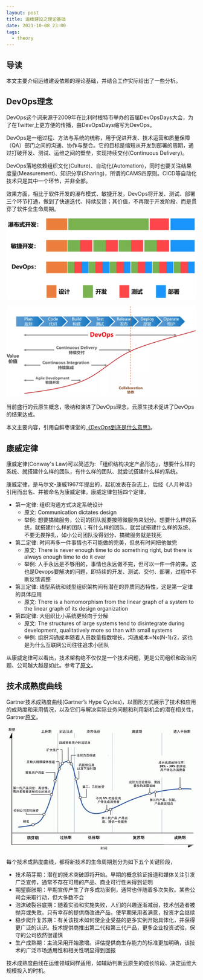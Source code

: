 ```yaml
---
layout: post
title: 运维建设之理论基础
date: 2021-10-08 23:00
tags:
  - theory
---
```


## 导读
本文主要介绍运维建设依赖的理论基础，并结合工作实际给出了一些分析。

## DevOps理念
DevOps这个词来源于2009年在比利时根特市举办的首届DevOpsDays大会，为了在Twitter上更方便的传播，由DevOpsDays缩写为DevOps。

DevOps是一组过程、方法与系统的统称，用于促进开发、技术运营和质量保障（QA）部门之间的沟通、协作与整合。它的目标是缩短从开发到部署的周期，通过打破开发、测试、运维之间的壁垒，实现持续交付(Continuous Delivery)。

DevOps落地依赖组织文化(Culture)、自动化(Automation)，同时也要关注结果度量(Measurement)、知识分享(Sharing)，所谓的CAMS四原则。CICD等自动化技术只是其中一个环节，并非全部。

效果方面，相比于软件开发的瀑布模式、敏捷开发，DevOps将开发、测试、部署三个环节打通，做到了快速迭代、持续反馈；其价值，不再限于开发阶段、而是贯穿了软件全生命周期。

![zone](https://raw.githubusercontent.com/niean/niean.github.io/master/images/20210630/cn-devops.png)

![zone](https://raw.githubusercontent.com/niean/niean.github.io/master/images/20210630/cn-devops-2.png)


当前盛行的云原生概念，吸纳和演进了DevOps理念，云原生技术促进了DevOps的结果达成。

本文主要内容，引用自鲜枣课堂的[《DevOps到底是什么意思》](https://mp.weixin.qq.com/s/UEcESUMunURa1p-iBrJ4cA)。


## 康威定律
康威定律(Conway's Law)可以简述为: 「组织结构决定产品形态」，想要什么样的系统、就搭建什么样的团队，有什么样的团队、就尝试搭建什么样的系统。

康威定律，是马尔文-康威1967年提出的，起初发表在杂志上，后经《人月神话》引用而出名、并被命名为康威定律。康威定律包括四个定律，

- 第一定律: 组织沟通方式决定系统设计
    - 原文: Communication dictates design
    - 举例: 想要搞微服务，公司的团队就要按照微服务来划分。想要什么样的系统，就搭建什么样的团队；有什么样的团队，就尝试搭建什么样的系统、不要无畏挣扎，如小公司团队没得划分、搞微服务就是找死
- 第二定律: 时间再多一件事情也不可能做的完美，但总有时间把他做完
    - 原文: There is never enough time to do something right, but there is always enough time to do it over
    - 举例: 人手永远是不够用的，事情也永远做不完，但可以一件一件的来。这也是Devops要解决的问题，即持续的开发、测试、交付、部署，过程中不断反馈调整
- 第三定律: 线型系统和线型组织架构间有潜在的异质同态特性，这是第一定律的具体应用
    - 原文: There is a homomorphism from the linear graph of a system to the linear graph of its design organization
- 第四定律: 大组织比小系统更倾向于分解
    - 原文: The structures of large systems tend to disintegrate during development, qualitatively more so than with small systems
    - 举例: 组织沟通成本随着人员数量指数增长，沟通成本=Nx(N-1)/2，这也是为什么互联网公司往往追求小团队

从康威定律可以看出，技术架构绝不仅仅是一个技术问题，更是公司组织和政治问题、公司越大越是如此。参考了[原文](http://www.360doc.com/content/20/0706/07/68627098_922518179.shtml)。


## 技术成熟度曲线
Gartner技术成熟度曲线(Gartner’s Hype Cycles)，以图形方式展示了技术和应用的成熟度和采用情况，以及它们与解决实际业务问题和利用新机会的潜在相关性，Gartner[原文](https://www.gartner.com/en/documents/3887767)。

![multicloud-architecture](https://raw.githubusercontent.com/niean/niean.github.io/master/images/20211008/gartners-hype-cycles.JPG)

每个技术成熟度曲线，都将新技术的生命周期划分为如下五个关键阶段，

- 技术萌芽期：潜在的技术突破即将开始。早期的概念验证报道和媒体关注引发广泛宣传，通常不存在可用的产品、商业可行性未得到证明
- 期望膨胀期：早期宣传产生了许多成功案例，通常也伴随着多次失败。某些公司会采取行动，但大多数不会
- 泡沫破裂谷底期：随着实验和实施失败，人们的兴趣逐渐减弱，技术创造者被抛弃或失败。只有幸存的提供商改进产品，使早期采用者满意，投资才会继续
- 稳步爬升复苏期：有关该技术如何使企业受益的更多实例开始具体化，并获得更广泛的认识。技术提供商推出第二代和第三代产品，更多企业投资试验，保守的公司依然很谨慎
- 生产成熟期：主流采用开始激增。评估提供商生存能力的标准更加明确，该技术的广泛市场适用性和相关性明显得到回报

技术成熟度曲线在运维领域同样适用，如辅助判断云原生的成长阶段、决定运维大规模投入的时机。

